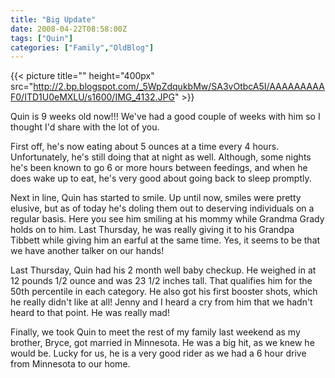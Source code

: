 ```yaml
---
title: "Big Update"
date: 2008-04-22T08:58:00Z
tags: ["Quin"]
categories: ["Family","OldBlog"]
---
```

{{< picture title="" height="400px" src="http://2.bp.blogspot.com/_5WpZdqukbMw/SA3vOtbcA5I/AAAAAAAAAF0/ITD1U0eMXLU/s1600/IMG_4132.JPG" >}}

Quin is 9 weeks old now!!!  We've had a good couple of weeks with him so I thought I'd share with the lot of you.

First off, he's now eating about 5 ounces at a time every 4 hours.  Unfortunately, he's still doing that at night as well.  Although, some nights he's been known to go 6 or more hours between feedings, and when he does wake up to eat, he's very good about going back to sleep promptly.

Next in line, Quin has started to smile.  Up until now, smiles were pretty elusive, but as of today he's doling them out to deserving individuals on a regular basis.  Here you see him smiling at his mommy while Grandma Grady holds on to him.  Last Thursday, he was really giving it to his Grandpa Tibbett while giving him an earful at the same time.  Yes, it seems to be that we have another talker on our hands!

Last Thursday, Quin had his 2 month well baby checkup.  He weighed in at 12 pounds 1/2 ounce and was 23 1/2 inches tall.  That qualifies him for the 50th percentile in each category.  He also got his first booster shots, which he really didn't like at all!  Jenny and I heard a cry from him that we hadn't heard to that point.  He was really mad!

Finally, we took Quin to meet the rest of my family last weekend as my brother, Bryce, got married in Minnesota.  He was a big hit, as we knew he would be.  Lucky for us, he is a very good rider as we had a 6 hour drive from Minnesota to our home.
